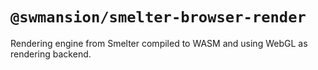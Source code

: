 # `@swmansion/smelter-browser-render`

Rendering engine from Smelter compiled to WASM and using WebGL as rendering backend.
